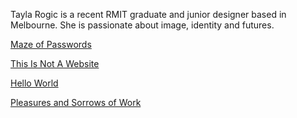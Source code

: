 Tayla Rogic is a recent RMIT graduate and junior designer based in Melbourne. She is passionate about image, identity and futures.

[Maze of Passwords](https://taylarogic.github.io/TaylaRogic/MazeOfPasswords/)

[This Is Not A Website](https://taylarogic.github.io/TaylaRogic/ThisIsNotAWebsite/)

[Hello World](https://taylarogic.github.io/TaylaRogic/HelloWorld/)

[Pleasures and Sorrows of Work](https://taylarogic.github.io/TaylaRogic/PleasuresAndSorrowsOfWork/)
